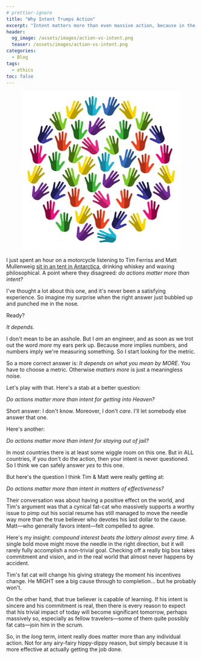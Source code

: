 ```yaml
---
# prettier-ignore
title: "Why Intent Trumps Action"
excerpt: "Intent matters more than even massive action, because in the long term it is more effective at actually getting the job done."
header:
  og_image: /assets/images/action-vs-intent.png
  teaser: /assets/images/action-vs-intent.png
categories:
  - Blog
tags:
  - ethics
toc: false
---
```


<figure class="align-left drop-image">
    <img src="/assets/images/action-vs-intent.png">
</figure>

I just spent an hour on a motorcycle listening to Tim Ferriss and Matt
Mullenweig
[sit in an tent in Antarctica](https://tim.blog/2022/03/09/matt-mullenweg-antarctica/),
drinking whiskey and waxing philosophical. A point where they disagreed: _do
actions matter more than intent?_

I've thought a lot about this one, and it's never been a satisfying experience.
So imagine my surprise when the right answer just bubbled up and punched me in
the nose.

Ready?

_It depends._

I don't mean to be an asshole. But I _am_ an engineer, and as soon as we trot
out the word _more_ my ears perk up. Because _more_ implies numbers, and numbers
imply we're measuring something. So I start looking for the metric.

So a more correct answer is: _It depends on what you mean by MORE_. You have to
choose a metric. Otherwise _matters more_ is just a meaningless noise.

Let's play with that. Here's a stab at a better question:

_Do actions matter more than intent for getting into Heaven?_

Short answer: I don't know. Moreover, I don't _care_. I'll let somebody else
answer that one.

Here's another:

_Do actions matter more than intent for staying out of jail?_

In most countries there is at least some wiggle room on this one. But in ALL
countries, if you don't do the action, then your intent is never questioned. So
I think we can safely answer _yes_ to this one.

But here's the question I think Tim & Matt were really getting at:

_Do actions matter more than intent in matters of effectiveness?_

Their conversation was about having a positive effect on the world, and Tim's
argument was that a cynical fat-cat who massively supports a worthy issue to
pimp out his social resume has still managed to move the needle way more than
the true believer who devotes his last dollar to the cause. Matt&mdash;who
generally favors intent&mdash;felt compelled to agree.

Here's my insight: _compound interest beats the lottery almost every time._ A
single bold move might move the needle in the right direction, but it will
rarely fully accomplish a non-trivial goal. Checking off a really big box takes
commitment and vision, and in the real world that almost never happens by
accident.

Tim's fat cat will change his giving strategy the moment his incentives change.
He MIGHT see a big cause through to completion... but he probably won't.

On the other hand, that true believer is capable of learning. If his intent is
sincere and his commitment is real, then there is every reason to expect that
his trivial impact of today will become significant tomorrow, perhaps massively
so, especially as fellow travelers&mdash;some of them quite possibly fat
cats&mdash;join him in the scrum.

So, in the _long_ term, intent really does matter more than any individual
action. Not for any airy-fairy hippy-dippy reason, but simply because it is more
effective at actually getting the job done.
